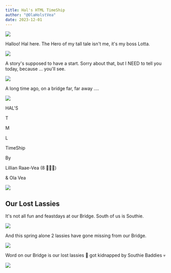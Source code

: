 ```yaml
---
title: Hal's HTML TimeShip
author: "@OlaHolstVea"
date: 2023-12-01
---
```



![](https://pbs.twimg.com/media/GAQ7mt2XIAA22om?format=jpg&name=900x900)

Halloo!
Hal here.
The Hero
of my tall
tale isn't
me, it's my boss Lotta.


![](https://pbs.twimg.com/media/GAQ8LRnXAAAVHQm?format=jpg&name=small)

A story's supposed
to have a start.
Sorry about
that, but I
NEED to tell
you today, because ... you'll see.

![](https://pbs.twimg.com/media/GAQ8u-gWUAAQCN-?format=jpg&name=small)


A long time ago, on a bridge
far, far away
....

![](https://pbs.twimg.com/media/GAQ9MnDXwAAwyLC?format=jpg&name=small)



HAL'S

T

M

L

TimeShip

By

Lillian Raae-Vea (8 🏴‍☠️👸)

& Ola Vea


![](https://pbs.twimg.com/media/GAWo4vFW0AAe5_X?format=jpg&name=small)

## Our Lost Lassies

It's not all fun
and feastdays at
our Bridge.
South of us is
Southie.


![](https://pbs.twimg.com/media/GAbWoMlWcAAtWBK?format=jpg&name=small)

And this
spring
alone
2 lassies
have gone
missing from
our Bridge.

![](https://pbs.twimg.com/media/GAbWoMlWcAAtWBK?format=jpg&name=small)


Word on our
Bridge is
our lost lassies 💙
got kidnapped by
Southie Baddies 💀



![](https://pbs.twimg.com/media/GAf9LSLWMAAh-nW?format=jpg&name=small)


